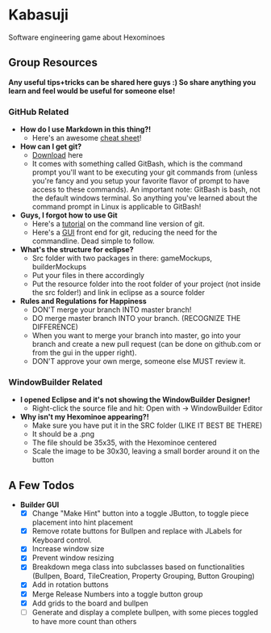 # Kabasuji
Software engineering game about Hexominoes

## Group Resources
 <b>Any useful tips+tricks can be shared here guys :) So share anything you learn and feel would be useful for someone else!</b>

### GitHub Related
* <b>How do I use Markdown in this thing?!</b>
   * Here's an awesome [cheat sheet](https://guides.github.com/features/mastering-markdown/)!
* <b>How can I get git?</b>
   * [Download](https://git-scm.com/downloads) here
   * It comes with something called GitBash, which is the command prompt you'll want to be executing your git commands from (unless you're fancy and you setup your favorite flavor of prompt to have access to these commands). An important note: GitBash is bash, not the default windows terminal. So anything you've learned about the command prompt in Linux is applicable to GitBash!
* <b>Guys, I forgot how to use Git</b>
   * Here's a [tutorial](https://try.github.io/levels/1/challenges/1) on the command line version of git.
   * Here's a [GUI](https://desktop.github.com/) front end for git, reducing the need for the commandline. Dead simple to follow.
* <b>What's the structure for eclipse?</b>
   * Src folder with two packages in there: gameMockups, builderMockups
   * Put your files in there accordingly
   * Put the resource folder into the root folder of your project (not inside the src folder!) and link in eclipse as a source folder
* <b>Rules and Regulations for Happiness</b>
   * DON'T merge your branch INTO master branch!
   * DO merge master branch INTO your branch. (RECOGNIZE THE DIFFERENCE)
   * When you want to merge your branch into master, go into your branch and create a new pull request (can be done on github.com or from the gui in the upper right).
   * DON'T approve your own merge, someone else MUST review it.

### WindowBuilder Related
* <b>I opened Eclipse and it's not showing the WindowBuilder Designer!</b>
   * Right-click the source file and hit: Open with -> WindowBuilder Editor
* <b>Why isn't my Hexominoe appearing?!</b>
   * Make sure you have put it in the SRC folder (LIKE IT BEST BE THERE)
   * It should be a .png
   * The file should be 35x35, with the Hexominoe centered
   * Scale the image to be 30x30, leaving a small border around it on the button


## A Few Todos
* <b>Builder GUI</b>
  * [x] Change "Make Hint" button into a toggle JButton, to toggle piece placement into hint placement
  * [x] Remove rotate buttons for Bullpen and replace with JLabels for Keyboard control.
  * [x] Increase window size
  * [x] Prevent window resizing
  * [x] Breakdown mega class into subclasses based on functionalities (Bullpen, Board, TileCreation, Property Grouping, Button Grouping)
  * [x] Add in rotation buttons
  * [x] Merge Release Numbers into a toggle button group
  * [x] Add grids to the board and bullpen
  * [ ] Generate and display a complete bullpen, with some pieces toggled to have more count than others
